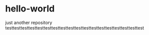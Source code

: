 # hello-world
just another repository
testtesttesttesttesttesttesttesttesttesttesttesttesttesttesttesttesttest
